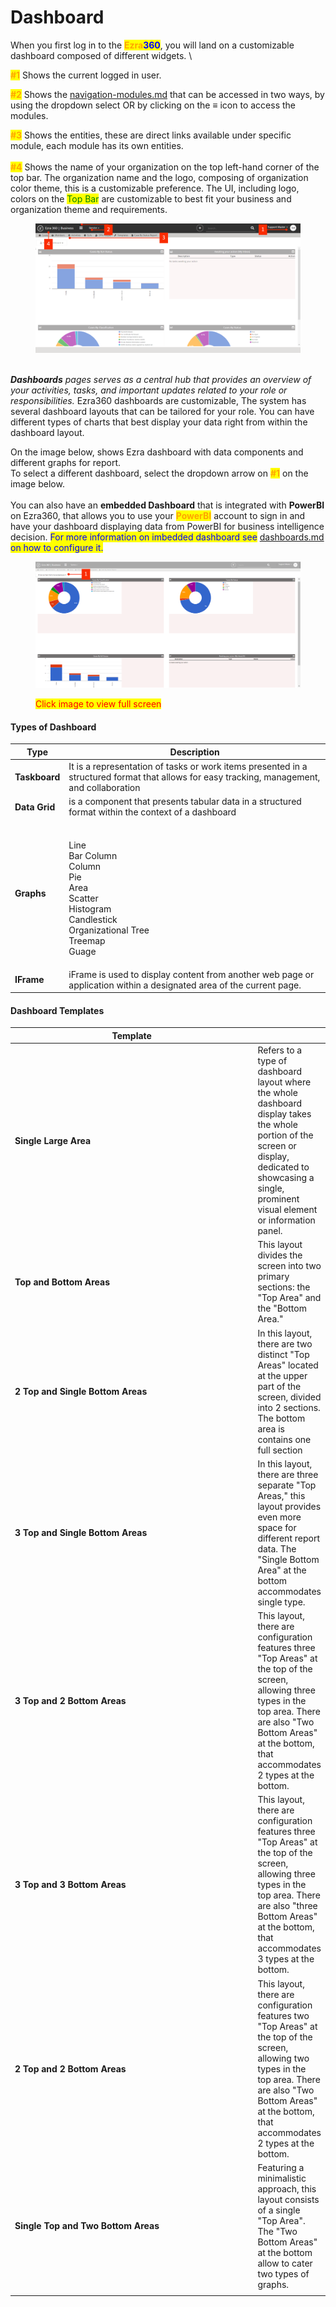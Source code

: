 # Dashboard

When you first log in to the <mark style="color:orange;">**Ezra**</mark><mark style="color:blue;">**360**</mark>, you will land on a customizable dashboard composed of different widgets. \


<mark style="color:orange;">**#1**</mark> Shows the current logged in user.

<mark style="color:orange;">**#2**</mark> Shows the [navigation-modules.md](../../configurations/components/navigation-modules.md "mention") that can be accessed in two ways, by using the dropdown select OR by clicking on the **≡**  icon to access the modules.&#x20;

<mark style="color:orange;">**#3**</mark> Shows the entities, these are direct links available under specific module, each module has its own entities.\
\
<mark style="color:orange;">**#4**</mark> Shows the name of your organization on the top left-hand corner of the top bar. The organization name and the logo, composing of organization color theme, this is a customizable preference. The UI, including logo, colors on the <mark style="color:green;">Top Bar</mark> are customizable to best fit your business and organization theme and requirements.

<figure><img src="../../.gitbook/assets/Untitled design 33.png" alt=""><figcaption></figcaption></figure>

\
_**Dashboards** pages serves as a central hub that provides an overview of your activities, tasks, and important updates related to your role or responsibilities._ Ezra360 dashboards are customizable, The system has  several dashboard layouts that can be tailored for your role. You can have different types of charts that best display your data right from within the dashboard layout.

On the image below, shows Ezra dashboard with data components and different graphs for report.  \
To select a different dashboard, select the dropdown arrow on <mark style="color:orange;">**#1**</mark>  on the image below.\
\
You can also have an **embedded Dashboard** that is integrated with **PowerBI** on Ezra360, that allows you to use your <mark style="color:orange;">**PowerBI**</mark> account to sign in and have your dashboard displaying data from PowerBI for business intelligence decision. <mark style="color:blue;">For more information on imbedded dashboard see</mark> [dashboards.md](../../configurations/components/dashboards.md "mention") <mark style="color:blue;">on how to configure it.</mark>

<figure><img src="../../.gitbook/assets/Untitled design 35 (1).png" alt=""><figcaption><p><mark style="color:red;">Click image to view full screen</mark></p></figcaption></figure>



#### Types of Dashboard

| Type          | Description                                                                                                                                 |
| ------------- | ------------------------------------------------------------------------------------------------------------------------------------------- |
| **Taskboard** | It is a representation of tasks or work items presented in a structured format that allows for easy tracking, management, and collaboration |
| **Data Grid** | is a component that presents tabular data in a structured format within the context of a dashboard                                          |
| **Graphs**    | <p><br>Line<br>Bar Column<br>Column<br>Pie<br>Area<br>Scatter<br>Histogram<br>Candlestick<br>Organizational Tree<br>Treemap<br>Guage</p>    |
| **IFrame**    | iFrame is used to display content from another web page or application within a designated area of the current page.                        |



#### Dashboard Templates

<table><thead><tr><th width="407.3333333333333">Template</th><th></th></tr></thead><tbody><tr><td><strong>Single Large Area</strong></td><td>Refers to a type of dashboard layout where the whole dashboard display takes the whole portion of the screen or display, dedicated to showcasing a single, prominent visual element or information panel.</td></tr><tr><td><strong>Top and Bottom Areas</strong></td><td>This layout divides the screen into two primary sections: the "Top Area" and the "Bottom Area." </td></tr><tr><td><strong>2 Top and Single Bottom Areas</strong></td><td>In this layout, there are two distinct "Top Areas" located at the upper part of the screen, divided into 2 sections. The bottom area is contains one full section </td></tr><tr><td><strong>3 Top and Single Bottom Areas</strong></td><td>In this layout, there are three separate "Top Areas," this layout provides even more space for different report data. The "Single Bottom Area" at the bottom accommodates single type.</td></tr><tr><td><strong>3 Top and 2 Bottom Areas</strong></td><td>This layout, there are configuration features three "Top Areas" at the top of the screen, allowing three types  in the top area. There are also "Two Bottom Areas" at the bottom, that accommodates 2 types at the bottom.</td></tr><tr><td><strong>3 Top and 3 Bottom Areas</strong></td><td>This layout, there are configuration features three "Top Areas" at the top of the screen, allowing three types  in the top area. There are also "three Bottom Areas" at the bottom, that accommodates 3 types at the bottom.</td></tr><tr><td><strong>2 Top and 2 Bottom Areas</strong></td><td>This layout, there are configuration features two "Top Areas" at the top of the screen, allowing two types  in the top area. There are also "Two Bottom Areas" at the bottom, that accommodates 2 types at the bottom.</td></tr><tr><td><strong>Single Top and Two Bottom Areas</strong></td><td>Featuring a minimalistic approach, this layout consists of a single "Top Area". The "Two Bottom Areas" at the bottom allow to cater two types of graphs.</td></tr><tr><td></td><td></td></tr></tbody></table>

